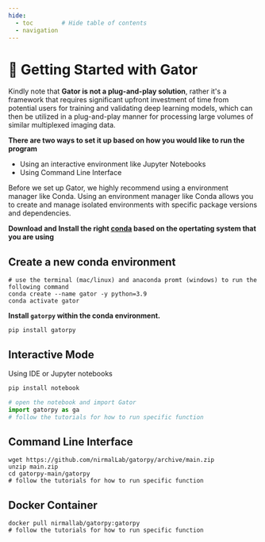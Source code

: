 ```yaml
---
hide:
  - toc        # Hide table of contents
  - navigation
---
```


# 🐊 Getting Started with Gator 
Kindly note that **Gator is not a plug-and-play solution**, rather it's a framework that requires significant upfront investment of time from potential users for training and validating deep learning models, which can then be utilized in a plug-and-play manner for processing large volumes of similar multiplexed imaging data.
  
**There are two ways to set it up based on how you would like to run the program**
- Using an interactive environment like Jupyter Notebooks
- Using Command Line Interface
  
Before we set up Gator, we highly recommend using a environment manager like Conda. Using an environment manager like Conda allows you to create and manage isolated environments with specific package versions and dependencies. 
  
**Download and Install the right [conda](https://docs.conda.io/en/latest/miniconda.html) based on the opertating system that you are using**

## **Create a new conda environment**

```
# use the terminal (mac/linux) and anaconda promt (windows) to run the following command
conda create --name gator -y python=3.9
conda activate gator
```

**Install `gatorpy` within the conda environment.**

```
pip install gatorpy
```

## **Interactive Mode**
Using IDE or Jupyter notebooks

```python
pip install notebook

# open the notebook and import Gator
import gatorpy as ga
# follow the tutorials for how to run specific function
```

## **Command Line Interface**
```
wget https://github.com/nirmalLab/gatorpy/archive/main.zip
unzip main.zip 
cd gatorpy-main/gatorpy 
# follow the tutorials for how to run specific function

```

## **Docker Container**
```
docker pull nirmallab/gatorpy:gatorpy
# follow the tutorials for how to run specific function
```